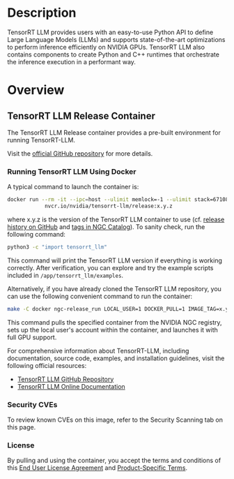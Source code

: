 # Description

TensorRT LLM provides users with an easy-to-use Python API to define Large Language Models (LLMs) and supports
state-of-the-art optimizations to perform inference efficiently on NVIDIA GPUs. TensorRT LLM also contains components to
create Python and C++ runtimes that orchestrate the inference execution in a performant way.

# Overview

## TensorRT LLM Release Container

The TensorRT LLM Release container provides a pre-built environment for running TensorRT-LLM.

Visit the [official GitHub repository](https://github.com/NVIDIA/TensorRT-LLM) for more details.

### Running TensorRT LLM Using Docker

A typical command to launch the container is:

```bash
docker run --rm -it --ipc=host --ulimit memlock=-1 --ulimit stack=67108864 --gpus=all \
    		nvcr.io/nvidia/tensorrt-llm/release:x.y.z
```

where x.y.z is the version of the TensorRT LLM container to use (cf. [release history on GitHub](https://github.com/NVIDIA/TensorRT-LLM/releases) and [tags in NGC Catalog](https://catalog.ngc.nvidia.com/orgs/nvidia/teams/tensorrt-llm/containers/release/tags)). To sanity check, run the following command:

```bash
python3 -c "import tensorrt_llm"
```

This command will print the TensorRT LLM version if everything is working correctly. After verification, you can explore
and try the example scripts included in `/app/tensorrt_llm/examples`.

Alternatively, if you have already cloned the TensorRT LLM repository, you can use the following convenient command to
run the container:

```bash
make -C docker ngc-release_run LOCAL_USER=1 DOCKER_PULL=1 IMAGE_TAG=x.y.z
```

This command pulls the specified container from the NVIDIA NGC registry, sets up the local user's account within the
container, and launches it with full GPU support.

For comprehensive information about TensorRT-LLM, including documentation, source code, examples, and installation
guidelines, visit the following official resources:

- [TensorRT LLM GitHub Repository](https://github.com/NVIDIA/TensorRT-LLM)
- [TensorRT LLM Online Documentation](https://nvidia.github.io/TensorRT-LLM/latest/index.html)

### Security CVEs

To review known CVEs on this image, refer to the Security Scanning tab on this page.

### License

By pulling and using the container, you accept the terms and conditions of
this [End User License Agreement](https://www.nvidia.com/en-us/agreements/enterprise-software/nvidia-software-license-agreement/)
and [Product-Specific Terms](https://www.nvidia.com/en-us/agreements/enterprise-software/product-specific-terms-for-ai-products/).
